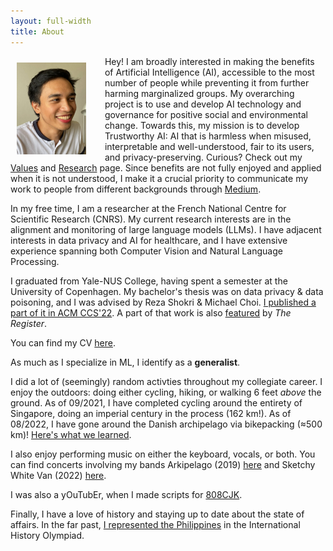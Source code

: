 ```yaml
---
layout: full-width
title: About
---
```

<p>
  <img width="22%" 
  src="../assets/img/dp.jpg" 
  align="left"
  style="margin: 10px 30px 10px 10px;">
</p>

Hey! I am broadly interested in making the benefits of Artificial Intelligence (AI), accessible to the most number of people while preventing it from further harming marginalized groups. My overarching project is to use and develop AI technology and governance for positive social and environmental change. Towards this, my mission is to develop Trustworthy AI: AI that is harmless when misused, interpretable and well-understood, fair to its users, and privacy-preserving. Curious? Check out my [Values](/values) and [Research](/research) page. Since benefits are not fully enjoyed and applied when it is not understood, I make it a crucial priority to communicate my work to people from different backgrounds through [Medium](https://medium.com/@ajsanjoaquin).

In my free time, I am a researcher at the French National Centre for Scientific Research (CNRS). My current research interests are in the alignment and monitoring of large language models (LLMs). I have adjacent interests in data privacy and AI for healthcare, and I have extensive experience spanning both Computer Vision and Natural Language Processing. 

I graduated from Yale-NUS College, having spent a semester at the University of Copenhagen. My bachelor's thesis was on data privacy & data poisoning, and I was advised by Reza Shokri & Michael Choi. [I published a part of it in ACM CCS'22](https://dl.acm.org/doi/abs/10.1145/3548606.3560554). A part of that work is also [featured](https://www.theregister.com/2022/04/12/machine_learning_poisoning) by *The Register*.

You can find my CV [here](https://ajsanjoaquin.github.io/lol/San%20Joaquin%2C%20Resume.pdf).

As much as I specialize in ML, I identify as a **generalist**.

I did a lot of (seemingly) random activties throughout my collegiate career.
I enjoy the outdoors: doing either cycling, hiking, or walking 6 feet *above* the ground. As of 09/2021, I have completed cycling around the entirety of Singapore, doing an imperial century in the process (162 km!). As of 08/2022, I have gone around the Danish archipelago via bikepacking (≈500 km)! [Here's what we learned](https://drive.google.com/file/d/1_UZhPaeixAkz0IOkJ5fX9BEThES_bPoD/view). 

I also enjoy performing music on either the keyboard, vocals, or both. You can find concerts involving my bands Arkipelago (2019) [here](https://youtu.be/IDWpC1mmqNs?t=2975) and Sketchy White Van (2022) [here](https://youtu.be/qGI2ng3u13o?t=1437).

I was also a yOuTubEr, when I made scripts for [808CJK](https://www.youtube.com/c/808CJK).

Finally, I have a love of history and staying up to date about the state of affairs. In the far past, [I represented the Philippines](https://globalnation.inquirer.net/142283/ph-places-5th-in-intl-history-olympiad-medal-count) in the International History Olympiad. 